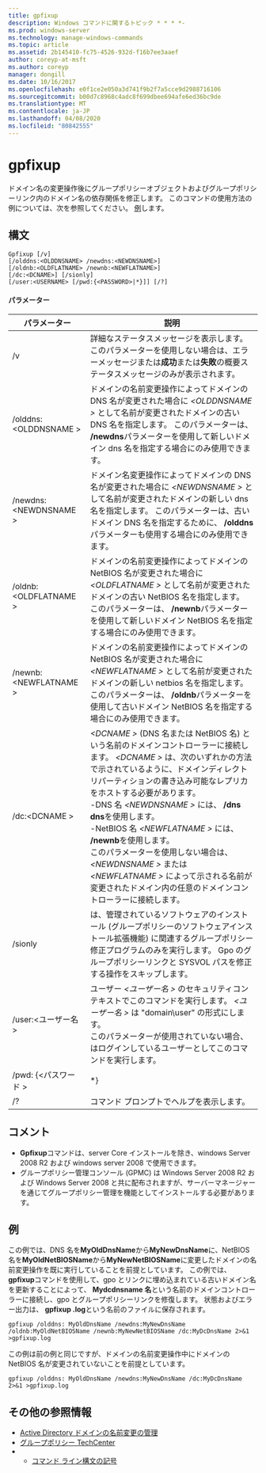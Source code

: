 ```yaml
---
title: gpfixup
description: Windows コマンドに関するトピック * * * *-
ms.prod: windows-server
ms.technology: manage-windows-commands
ms.topic: article
ms.assetid: 2b145410-fc75-4526-932d-f16b7ee3aaef
author: coreyp-at-msft
ms.author: coreyp
manager: dongill
ms.date: 10/16/2017
ms.openlocfilehash: e0f1ce2e050a3d741f9b2f7a5cce9d2988716106
ms.sourcegitcommit: b00d7c8968c4adc8f699dbee694afe6ed36bc9de
ms.translationtype: MT
ms.contentlocale: ja-JP
ms.lasthandoff: 04/08/2020
ms.locfileid: "80842555"
---
```

# <a name="gpfixup"></a>gpfixup



ドメイン名の変更操作後にグループポリシーオブジェクトおよびグループポリシーリンク内のドメイン名の依存関係を修正します。 このコマンドの使用方法の例については、次を参照してください。 [例](#BKMK_Examples)します。

## <a name="syntax"></a>構文

```
Gpfixup [/v] 
[/olddns:<OLDDNSNAME> /newdns:<NEWDNSNAME>] 
[/oldnb:<OLDFLATNAME> /newnb:<NEWFLATNAME>] 
[/dc:<DCNAME>] [/sionly] 
[/user:<USERNAME> [/pwd:{<PASSWORD>|*}]] [/?]
```

#### <a name="parameters"></a>パラメーター

|       パラメーター       |                                                                                                                                                                                                                               説明                                                                                                                                                                                                                               |
|-----------------------|-------------------------------------------------------------------------------------------------------------------------------------------------------------------------------------------------------------------------------------------------------------------------------------------------------------------------------------------------------------------------------------------------------------------------------------------------------------------------|
|          /v           |                                                                                                                                                      詳細なステータスメッセージを表示します。</br>このパラメーターを使用しない場合は、エラーメッセージまたは**成功**または**失敗**の概要ステータスメッセージのみが表示されます。                                                                                                                                                       |
| /olddns:\<OLDDNSNAME > |                                                                                                           ドメインの名前変更操作によってドメインの DNS 名が変更された場合に *\<OLDDNSNAME >* として名前が変更されたドメインの古い DNS 名を指定します。 このパラメーターは、 **/newdns**パラメーターを使用して新しいドメイン dns 名を指定する場合にのみ使用できます。                                                                                                            |
| /newdns:\<NEWDNSNAME > |                                                                                                          ドメイン名変更操作によってドメインの DNS 名が変更された場合に *\<NEWDNSNAME >* として名前が変更されたドメインの新しい dns 名を指定します。 このパラメーターは、古いドメイン DNS 名を指定するために、 **/olddns**パラメーターも使用する場合にのみ使用できます。                                                                                                           |
| /oldnb:\<OLDFLATNAME > |                                                                                                        ドメインの名前変更操作によってドメインの NetBIOS 名が変更された場合に *\<OLDFLATNAME >* として名前が変更されたドメインの古い NetBIOS 名を指定します。 このパラメーターは、 **/newnb**パラメーターを使用して新しいドメイン NetBIOS 名を指定する場合にのみ使用できます。                                                                                                        |
| /newnb:\<NEWFLATNAME > |                                                                                                       ドメインの名前変更操作によってドメインの NetBIOS 名が変更された場合に *\<NEWFLATNAME >* として名前が変更されたドメインの新しい netbios 名を指定します。 このパラメーターは、 **/oldnb**パラメーターを使用して古いドメイン NetBIOS 名を指定する場合にのみ使用できます。                                                                                                       |
|     /dc:\<DCNAME >     | *\<DCNAME >* (DNS 名または NetBIOS 名) という名前のドメインコントローラーに接続します。 *\<DCNAME >* は、次のいずれかの方法で示されているように、ドメインディレクトリパーティションの書き込み可能なレプリカをホストする必要があります。</br>-DNS 名 *\<NEWDNSNAME >* には、 **/dns dns**を使用します。</br>-NetBIOS 名 *\<NEWFLATNAME >* には、 **/newnb**を使用します。</br>このパラメーターを使用しない場合は、 *\<NEWDNSNAME >* または *\<NEWFLATNAME >* によって示される名前が変更されたドメイン内の任意のドメインコントローラーに接続します。 |
|        /sionly        |                                                                                                                           は、管理されているソフトウェアのインストール (グループポリシーのソフトウェアインストール拡張機能) に関連するグループポリシー修正プログラムのみを実行します。 Gpo のグループポリシーリンクと SYSVOL パスを修正する操作をスキップします。                                                                                                                           |
|   /user:\<ユーザー名 >   |                                                                                                                                   ユーザー *\<ユーザー名 >* のセキュリティコンテキストでこのコマンドを実行します。 *\<ユーザー名 >* は "domain\user" の形式にします。</br>このパラメーターが使用されていない場合、はログインしているユーザーとしてこのコマンドを実行します。                                                                                                                                    |
|   /pwd: {\<パスワード >   |                                                                                                                                                                                                                                   \*}                                                                                                                                                                                                                                   |
|          /?           |                                                                                                                                                                                                                  コマンド プロンプトでヘルプを表示します。                                                                                                                                                                                                                   |

## <a name="remarks"></a>コメント

-   **Gpfixup**コマンドは、server Core インストールを除き、windows Server 2008 R2 および windows server 2008 で使用できます。
-   グループポリシー管理コンソール (GPMC) は Windows Server 2008 R2 および Windows Server 2008 と共に配布されますが、サーバーマネージャーを通じてグループポリシー管理を機能としてインストールする必要があります。

## <a name="examples"></a><a name=BKMK_Examples></a>例

この例では、DNS 名を**MyOldDnsName**から**MyNewDnsName**に、NetBIOS 名を**MyOldNetBIOSName**から**MyNewNetBIOSName**に変更したドメインの名前変更操作を既に実行していることを前提としています。 この例では、 **gpfixup**コマンドを使用して、gpo とリンクに埋め込まれている古いドメイン名を更新することによって、 **Mydcdnsname 名**という名前のドメインコントローラーに接続し、gpo とグループポリシーリンクを修復します。 状態およびエラー出力は、 **gpfixup .log**という名前のファイルに保存されます。
```
gpfixup /olddns: MyOldDnsName /newdns:MyNewDnsName /oldnb:MyOldNetBIOSName /newnb:MyNewNetBIOSName /dc:MyDcDnsName 2>&1 >gpfixup.log
```
この例は前の例と同じですが、ドメインの名前変更操作中にドメインの NetBIOS 名が変更されていないことを前提としています。
```
gpfixup /olddns: MyOldDnsName /newdns:MyNewDnsName /dc:MyDcDnsName 2>&1 >gpfixup.log
```

## <a name="additional-references"></a>その他の参照情報

-   [Active Directory ドメインの名前変更の管理](https://go.microsoft.com/fwlink/?LinkId=198385)
-   [グループポリシー TechCenter](https://go.microsoft.com/fwlink/?LinkID=145531)
-   - [コマンド ライン構文の記号](command-line-syntax-key.md)